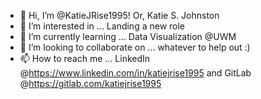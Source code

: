- 👋 Hi, I’m @KatieJRise1995! Or, Katie S. Johnston
- 👀 I’m interested in ... Landing a new role
- 🌱 I’m currently learning ... Data Visualization @UWM
- 💞️ I’m looking to collaborate on ... whatever to help out :) 
- 📫 How to reach me ... LinkedIn @https://www.linkedin.com/in/katiejrise1995 and GitLab @https://gitlab.com/katiejrise1995

<!---
KatieJRise1995/KatieJRise1995 is a ✨ special ✨ repository because its `README.md` (this file) appears on your GitHub profile.
You can click the Preview link to take a look at your changes.
--->
